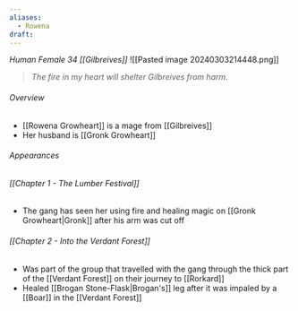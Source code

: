 ```yaml
---
aliases:
  - Rowena
draft:
---
```

 *Human Female 34 [[Gilbreives]]*
![[Pasted image 20240303214448.png]]
> *The fire in my heart will shelter Gilbreives from harm.*
###### Overview
- [[Rowena Growheart]] is a mage from [[Gilbreives]]
- Her husband is [[Gronk Growheart]]
###### Appearances
###### [[Chapter 1 - The Lumber Festival]]
- The gang has seen her using fire and healing magic on [[Gronk Growheart|Gronk]] after his arm was cut off
###### [[Chapter 2 - Into the Verdant Forest]]
- Was part of the group that travelled with the gang through the thick part of the [[Verdant Forest]] on their journey to [[Rorkard]]
- Healed [[Brogan Stone-Flask|Brogan's]] leg after it was impaled by a [[Boar]] in the [[Verdant Forest]]